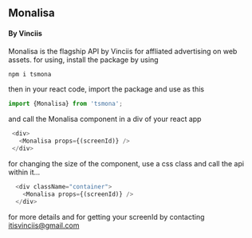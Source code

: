 ## Monalisa 
#### By Vinciis
Monalisa is the flagship API by Vinciis for affliated advertising on web assets.
for using, install the package by using 

```JavaScript
npm i tsmona
```
then in your react code, import the package and use as this 

```JavaScript
import {Monalisa} from 'tsmona';
```
and call the Monalisa component in a div of your react app


```JavaScript
 <div>
   <Monalisa props={(screenId)} />
 </div>
```

for changing the size of the component, use a css class and call the api within it... 

```JavaScript
  <div className="container">
    <Monalisa props={(screenId)} />
  </div>
```
for more details and for getting your screenId by contacting itisvinciis@gmail.com
